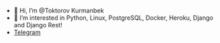 - 👋 Hi, I’m @Toktorov Kurmanbek
- 👀 I’m interested in Python, Linux, PostgreSQL, Docker, Heroku, Django and Django Rest!
- <a href="https://t.me/Toktorov2">Telegram</a>
<!---
Toktorov/Toktorov is a ✨ special ✨ repository because its `README.md` (this file) appears on your GitHub profile.
You can click the Preview link to take a look at your changes.
--->

